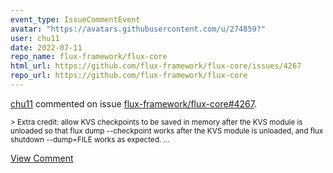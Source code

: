 ```yaml
---
event_type: IssueCommentEvent
avatar: "https://avatars.githubusercontent.com/u/274859?"
user: chu11
date: 2022-07-11
repo_name: flux-framework/flux-core
html_url: https://github.com/flux-framework/flux-core/issues/4267
repo_url: https://github.com/flux-framework/flux-core
---
```


<a href='https://github.com/chu11' target='_blank'>chu11</a> commented on issue <a href='https://github.com/flux-framework/flux-core/issues/4267' target='_blank'>flux-framework/flux-core#4267</a>.

<small>> Extra credit: allow KVS checkpoints to be saved in memory after the KVS module is unloaded so that flux dump --checkpoint works after the KVS module is unloaded, and flux shutdown --dump=FILE works as expected....</small>

<a href='https://github.com/flux-framework/flux-core/issues/4267' target='_blank'>View Comment</a>
